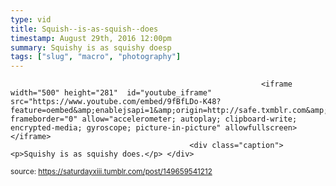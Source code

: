```yaml
---
type: vid
title: Squish--is-as-squish--does
timestamp: August 29th, 2016 12:00pm
summary: Squishy is as squishy doesp 
tags: ["slug", "macro", "photography"]
---
```


                
                
                
                
                
                
                
                
                                                            <iframe width="500" height="281"  id="youtube_iframe" src="https://www.youtube.com/embed/9fBfLDo-K48?feature=oembed&amp;enablejsapi=1&amp;origin=http://safe.txmblr.com&amp;wmode=opaque" frameborder="0" allow="accelerometer; autoplay; clipboard-write; encrypted-media; gyroscope; picture-in-picture" allowfullscreen></iframe>                    
                                            <div class="caption"><p>Squishy is as squishy does.</p> </div>
                                                    
<small>source: https://saturdayxiii.tumblr.com/post/149659541212</small>